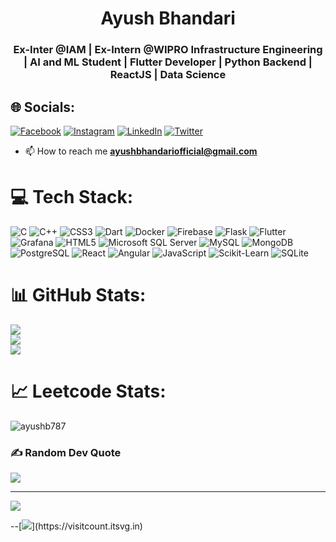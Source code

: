 <h1 align="center">
  Ayush Bhandari
</h1>


<h3 align="center">Ex-Inter @IAM | Ex-Intern @WIPRO Infrastructure Engineering | AI and ML Student | Flutter Developer | Python Backend | ReactJS | Data Science</h3>

## 🌐 Socials:
[![Facebook](https://img.shields.io/badge/Facebook-%231877F2.svg?logo=Facebook&logoColor=white)](https://fb.com/ayush.bhandari.7543) [![Instagram](https://img.shields.io/badge/Instagram-%23E4405F.svg?logo=Instagram&logoColor=white)](https://instagram.com/0_.ayush) [![LinkedIn](https://img.shields.io/badge/LinkedIn-%230077B5.svg?logo=linkedin&logoColor=white)](https://linkedin.com/in/ayush-bhandari-) [![Twitter](https://img.shields.io/badge/Twitter-%231DA1F2.svg?logo=Twitter&logoColor=white)](https://twitter.com/franky_sagan) 


- 📫 How to reach me **ayushbhandariofficial@gmail.com**

# 💻 Tech Stack:
![C](https://img.shields.io/badge/c-%2300599C.svg?style=for-the-badge&logo=c&logoColor=white) 
![C++](https://img.shields.io/badge/c++-%2300599C.svg?style=for-the-badge&logo=c%2B%2B&logoColor=white) 
![CSS3](https://img.shields.io/badge/css3-%231572B6.svg?style=for-the-badge&logo=css3&logoColor=white) 
![Dart](https://img.shields.io/badge/dart-%230175C2.svg?style=for-the-badge&logo=dart&logoColor=white) 
![Docker](https://img.shields.io/badge/docker-%230db7ed.svg?style=for-the-badge&logo=docker&logoColor=white) 
![Firebase](https://img.shields.io/badge/firebase-%23039BE5.svg?style=for-the-badge&logo=firebase) 
![Flask](https://img.shields.io/badge/flask-%23000000.svg?style=for-the-badge&logo=flask&logoColor=white) 
![Flutter](https://img.shields.io/badge/flutter-%2302569B.svg?style=for-the-badge&logo=flutter&logoColor=white) 
![Grafana](https://img.shields.io/badge/grafana-%23F46800.svg?style=for-the-badge&logo=grafana&logoColor=white) 
![HTML5](https://img.shields.io/badge/html5-%23E34F26.svg?style=for-the-badge&logo=html5&logoColor=white) 
![Microsoft SQL Server](https://img.shields.io/badge/mssql-%23CC2927.svg?style=for-the-badge&logo=microsoft-sql-server&logoColor=white) 
![MySQL](https://img.shields.io/badge/mysql-%2300f.svg?style=for-the-badge&logo=mysql&logoColor=white) 
![MongoDB](https://img.shields.io/badge/mongodb-%234ea94b.svg?style=for-the-badge&logo=mongodb&logoColor=white)
![PostgreSQL](https://img.shields.io/badge/postgres-%23316192.svg?style=for-the-badge&logo=postgresql&logoColor=white) 
![React](https://img.shields.io/badge/react-%2320232a.svg?style=for-the-badge&logo=react&logoColor=%2361DAFB) 
![Angular](https://img.shields.io/badge/angular-%23DD0031.svg?style=for-the-badge&logo=angular&logoColor=white)
![JavaScript](https://img.shields.io/badge/javascript-%23323330.svg?style=for-the-badge&logo=javascript&logoColor=%23F7DF1E) 
![Scikit-Learn](https://img.shields.io/badge/scikit--learn-%23F7931E.svg?style=for-the-badge&logo=scikit-learn&logoColor=white) 
![SQLite](https://img.shields.io/badge/sqlite-%23003B57.svg?style=for-the-badge&logo=sqlite&logoColor=white)


# 📊 GitHub Stats:
![](https://github-readme-stats.vercel.app/api?username=ayushb787&theme=tokyonight&hide_border=false&include_all_commits=true&count_private=true)<br/>
![](https://github-readme-streak-stats.herokuapp.com/?user=ayushb787&theme=tokyonight&hide_border=false)<br/>
![](https://github-readme-stats.vercel.app/api/top-langs/?username=ayushb787&theme=tokyonight&hide_border=false&include_all_commits=true&count_private=true&layout=compact)


# 📈 Leetcode Stats:
<p><img align="center" src="https://leetcard.jacoblin.cool/AyushB787?ext=heatmap" alt="ayushb787" /></p>


### ✍️ Random Dev Quote
![](https://quotes-github-readme.vercel.app/api?type=horizontal&theme=radical)

---
[![](https://komarev.com/ghpvc/?username=ayushb787&label=Profile%20views&color=881337&style=flat)](https://visitcount.itsvg.in)

--[![]([https://visitcount.itsvg.in/api?id=ayushb787](https://komarev.com/ghpvc/?username=ayushb787)&icon=0&color=5)](https://visitcount.itsvg.in)
